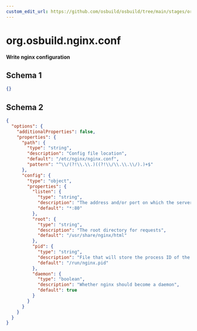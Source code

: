 ```yaml
---
custom_edit_url: https://github.com/osbuild/osbuild/tree/main/stages/org.osbuild.nginx.conf.meta.json
---
```

# org.osbuild.nginx.conf
<!--
[//]: # ( DO NOT MODIFY THIS FILE! )
[//]: # ( This content is generated by `scripts/pull_osbuild_modules.py` )
[//]: # ( Rather change the source of this: https://github.com/osbuild/osbuild/tree/main/stages/org.osbuild.nginx.conf.meta.json )
-->

**Write nginx configuration**



## Schema 1

```json
{}
```

## Schema 2

```json
{
  "options": {
    "additionalProperties": false,
    "properties": {
      "path": {
        "type": "string",
        "description": "Config file location",
        "default": "/etc/nginx/nginx.conf",
        "pattern": "^\\/(?!\\.\\.)((?!\\/\\.\\.\\/).)+$"
      },
      "config": {
        "type": "object",
        "properties": {
          "listen": {
            "type": "string",
            "description": "The address and/or port on which the server will accept requests",
            "default": "*:80"
          },
          "root": {
            "type": "string",
            "description": "The root directory for requests",
            "default": "/usr/share/nginx/html"
          },
          "pid": {
            "type": "string",
            "description": "File that will store the process ID of the main process",
            "default": "/run/nginx.pid"
          },
          "daemon": {
            "type": "boolean",
            "description": "Whether nginx should become a daemon",
            "default": true
          }
        }
      }
    }
  }
}
```
